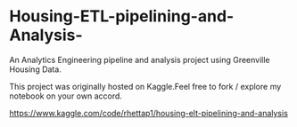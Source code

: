 # Housing-ETL-pipelining-and-Analysis-

An Analytics Engineering pipeline and analysis project using Greenville Housing Data.  

This project was originally hosted on Kaggle.Feel free to fork / explore my notebook on your own accord. 

https://www.kaggle.com/code/rhettap1/housing-elt-pipelining-and-analysis

